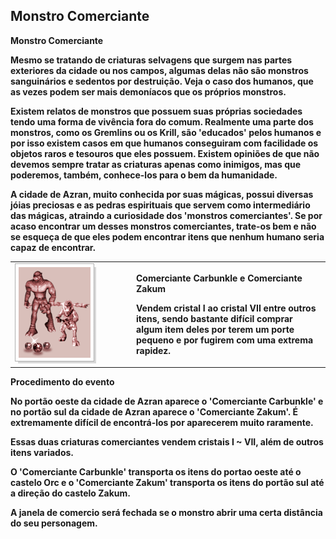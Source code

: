 ## Monstro Comerciante

<html>
  <head>
    <meta charset="utf-8" />
    <meta name="viewport" content="width=device-width" />
  </head>
  <body>

<p><strong>Monstro Comerciante<strong></p>
<p>Mesmo se tratando de criaturas selvagens que surgem nas partes exteriores da cidade ou nos campos, algumas delas não são monstros sanguinários e sedentos por destruição. Veja o caso dos humanos, que as vezes podem ser mais demoníacos que os próprios monstros.</p>
<p>Existem relatos de monstros que possuem suas próprias sociedades tendo uma forma de vivência fora do comum. Realmente uma parte dos monstros, como os Gremlins ou os Krill, são 'educados' pelos humanos e por isso existem casos em que humanos conseguiram com facilidade os objetos raros e tesouros que eles possuem. Existem opiniões de que não devemos sempre tratar as criaturas apenas como inimigos, mas que poderemos, também, conhece-los para o bem da humanidade.</p>
<p>A cidade de Azran, muito conhecida por suas mágicas, possui diversas jóias preciosas e as pedras espirituais que servem como intermediário das mágicas, atraindo a curiosidade dos 'monstros comerciantes'. Se por acaso encontrar um desses monstros comerciantes, trate-os bem e não se esqueça de que eles podem encontrar itens que nenhum humano seria capaz de encontrar.</p>
<table border="0" cellpadding="0" cellspacing="0">
	<tr>						
		<td width="180px"><img src="./Quests-Especiais-files/Monstro-Comerciante-files/wyd_img_monstro-comerciante-1.gif"></td>
		<td><p><strong>Comerciante Carbunkle e Comerciante Zakum<strong></p>
			<p>Vendem cristal I ao cristal VII entre outros itens, sendo bastante difícil comprar algum item deles por terem um porte pequeno e por fugirem com uma extrema rapidez.</p></td>
	</tr>
</table>
<p><strong>Procedimento do evento<strong></p>
<p>No portão oeste da cidade de Azran aparece o 'Comerciante Carbunkle' e no portão sul da cidade de Azran aparece o 'Comerciante Zakum'. É extremamente difícil de encontrá-los por aparecerem muito raramente.</p>
<p>Essas duas criaturas comerciantes vendem cristais I ~ VII, além de outros itens variados.</p>
<p>O 'Comerciante Carbunkle' transporta os itens do portao oeste até o castelo Orc e o 'Comerciante Zakum' transporta os itens do portão sul até a direção do castelo Zakum.</p>
<p>A janela de comercio será fechada se o monstro abrir uma certa distância do seu personagem.</p>
  </body>
</html>
